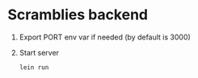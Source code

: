 # Scramblies backend

1. Export PORT env var if needed (by default is 3000)
2. Start server

   ```sh
   lein run
   ```
